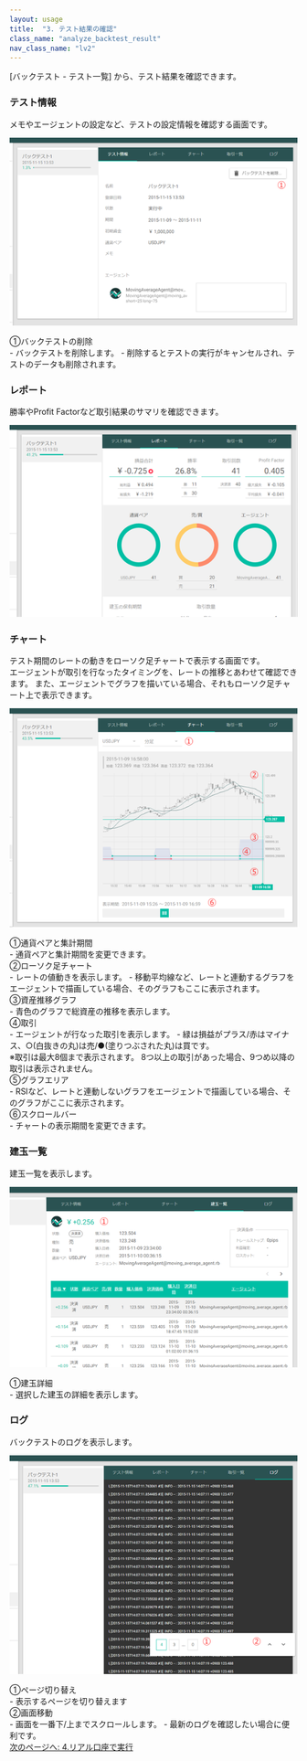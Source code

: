 ```yaml
---
layout: usage
title:  "3. テスト結果の確認"
class_name: "analyze_backtest_result"
nav_class_name: "lv2"
---
```


[バックテスト - テスト一覧] から、テスト結果を確認できます。


<h3>テスト情報</h3>

メモやエージェントの設定など、テストの設定情報を確認する画面です。

![テスト情報画面](/images/usage/usage_03.png)

<div class="item">①バックテストの削除</div>
- バックテストを削除します。
- 削除するとテストの実行がキャンセルされ、テストのデータも削除されます。


<h3>レポート</h3>

勝率やProfit Factorなど取引結果のサマリを確認できます。

![レポート画面](/images/usage/usage_04.png)


<h3>チャート</h3>

テスト期間のレートの動きをローソク足チャートで表示する画面です。 <br/>
エージェントが取引を行なったタイミングを、レートの推移とあわせて確認できます。 また、エージェントでグラフを描いている場合、それもローソク足チャート上で表示できます。

![チャート画面](/images/usage/usage_05.png)

<div class="item">①通貨ペアと集計期間</div>
- 通貨ペアと集計期間を変更できます。

<div class="item">②ローソク足チャート</div>
- レートの値動きを表示します。
- 移動平均線など、レートと連動するグラフをエージェントで描画している場合、そのグラフもここに表示されます。

<div class="item">③資産推移グラフ</div>
- 青色のグラフで総資産の推移を表示します。

<div class="item">④取引</div>
- エージェントが行なった取引を表示します。
- 緑は損益がプラス/赤はマイナス、○(白抜きの丸)は売/●(塗りつぶされた丸)は買です。

<div class="notice">
※取引は最大8個まで表示されます。 8つ以上の取引があった場合、9つめ以降の取引は表示されません。
</div>

<div class="item">⑤グラフエリア</div>
- RSIなど、レートと連動しないグラフをエージェントで描画している場合、そのグラフがここに表示されます。

<div class="item">⑥スクロールバー</div>
- チャートの表示期間を変更できます。


<h3>建玉一覧</h3>

建玉一覧を表示します。

![建玉一覧画面](/images/usage/usage_06.png)

<div class="item">①建玉詳細</div>
- 選択した建玉の詳細を表示します。


<h3>ログ</h3>

バックテストのログを表示します。

![ログ画面](/images/usage/usage_07.png)

<div class="item">①ページ切り替え</div>
- 表示するページを切り替えます

<div class="item">②画面移動</div>
- 画面を一番下/上までスクロールします。
- 最新のログを確認したい場合に便利です。


<div class="next">
  <a href="010400_start_real_trade.html">次のページへ: 4.リアル口座で実行</a>
</div>
